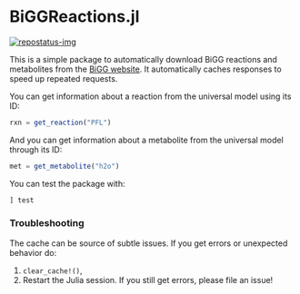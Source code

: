 # BiGGReactions.jl
[repostatus-url]: https://www.repostatus.org/#active
[repostatus-img]: https://www.repostatus.org/badges/latest/active.svg

[![repostatus-img]][repostatus-url]

This is a simple package to automatically download BiGG reactions and metabolites from 
the [BiGG website](http://bigg.ucsd.edu/). It automatically caches responses to speed up 
repeated requests.

You can get information about a reaction from the universal model using its ID:
```julia
rxn = get_reaction("PFL")
```
And you can get information about a metabolite from the universal model through its ID:
```julia
met = get_metabolite("h2o")
```
You can test the package with:
```julia
] test
```
### Troubleshooting
The cache can be source of subtle issues. If you get errors or unexpected behavior do:
1. `clear_cache!()`,
2. Restart the Julia session.
If you still get errors, please file an issue!

